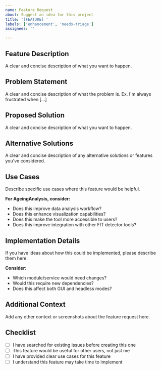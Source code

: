 ```yaml
---
name: Feature Request
about: Suggest an idea for this project
title: '[FEATURE] '
labels: ['enhancement', 'needs-triage']
assignees: ''

---
```


## Feature Description
A clear and concise description of what you want to happen.

## Problem Statement
A clear and concise description of what the problem is. Ex. I'm always frustrated when [...]

## Proposed Solution
A clear and concise description of what you want to happen.

## Alternative Solutions
A clear and concise description of any alternative solutions or features you've considered.

## Use Cases
Describe specific use cases where this feature would be helpful.

**For AgeingAnalysis, consider:**
- Does this improve data analysis workflow?
- Does this enhance visualization capabilities?
- Does this make the tool more accessible to users?
- Does this improve integration with other FIT detector tools?

## Implementation Details
If you have ideas about how this could be implemented, please describe them here.

**Consider:**
- Which module/service would need changes?
- Would this require new dependencies?
- Does this affect both GUI and headless modes?

## Additional Context
Add any other context or screenshots about the feature request here.

## Checklist
- [ ] I have searched for existing issues before creating this one
- [ ] This feature would be useful for other users, not just me
- [ ] I have provided clear use cases for this feature
- [ ] I understand this feature may take time to implement
